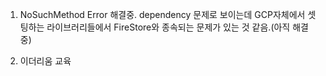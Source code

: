 1. NoSuchMethod Error 해결중. dependency 문제로 보이는데 GCP자체에서 셋팅하는 라이브러리들에서 FireStore와 종속되는 문제가 있는 것 같음.(아직 해결 중)

2. 이더리움 교육